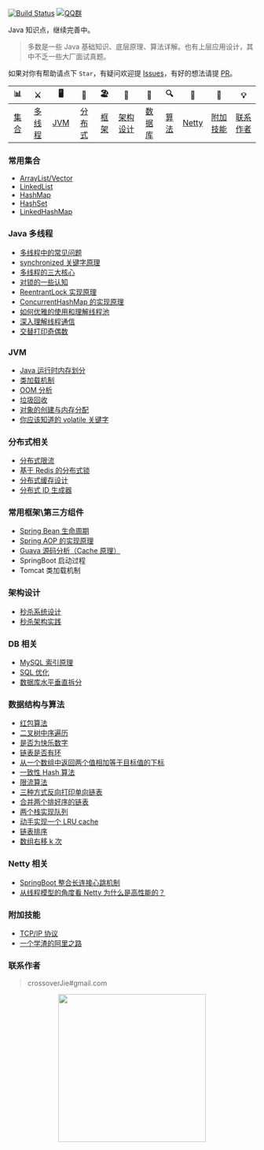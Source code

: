 
[![Build Status](https://travis-ci.org/crossoverJie/Java-Interview.svg?branch=master)](https://travis-ci.org/crossoverJie/Java-Interview)
[![QQ群](https://img.shields.io/badge/QQ%E7%BE%A4-787381170-yellowgreen.svg)](https://jq.qq.com/?_wv=1027&k=5HPYvQk)

[qq0groupsvg]: https://img.shields.io/badge/QQ%E7%BE%A4-787381170-yellowgreen.svg
[qq0group]: https://jq.qq.com/?_wv=1027&k=5HPYvQk

Java 知识点，继续完善中。

> 多数是一些 Java 基础知识、底层原理、算法详解。也有上层应用设计，其中不乏一些大厂面试真题。


如果对你有帮助请点下 `Star`，有疑问欢迎提 [Issues](https://github.com/crossoverJie/Java-Interview/issues)，有好的想法请提 [PR](https://github.com/crossoverJie/Java-Interview/pulls)。

| 📊 |⚔️ | 🖥 | 🚏 | 🏖  | 🌁| 📮 | 🔍 | 🚀 | 🌈 |💡
| :--------: | :---------: | :---------: | :---------: | :---------: | :---------:| :---------: | :-------: | :-------:| :------:|:------:|
| [集合](#常用集合) | [多线程](#java-多线程)|[JVM](#jvm) | [分布式](#分布式相关) |[框架](#常用框架第三方组件)|[架构设计](#架构设计)| [数据库](#db-相关) |[算法](#数据结构与算法)|[Netty](#netty-相关)| [附加技能](#附加技能)|[联系作者](#联系作者) |



### 常用集合
- [ArrayList/Vector](https://github.com/crossoverJie/Java-Interview/blob/master/MD/ArrayList.md)
- [LinkedList](https://github.com/crossoverJie/Java-Interview/blob/master/MD/LinkedList.md)
- [HashMap](https://github.com/crossoverJie/Java-Interview/blob/master/MD/HashMap.md)
- [HashSet](https://github.com/crossoverJie/Java-Interview/blob/master/MD/collection/HashSet.md)
- [LinkedHashMap](https://github.com/crossoverJie/Java-Interview/blob/master/MD/collection/LinkedHashMap.md)

### Java 多线程
- [多线程中的常见问题](https://github.com/crossoverJie/Java-Interview/blob/master/MD/Thread-common-problem.md)
- [synchronized 关键字原理](https://github.com/crossoverJie/Java-Interview/blob/master/MD/Synchronize.md)
- [多线程的三大核心](https://github.com/crossoverJie/Java-Interview/blob/master/MD/Threadcore.md)
- [对锁的一些认知](https://github.com/crossoverJie/Java-Interview/blob/master/MD/Java-lock.md)
- [ReentrantLock 实现原理 ](https://github.com/crossoverJie/Java-Interview/blob/master/MD/ReentrantLock.md)
- [ConcurrentHashMap 的实现原理](https://github.com/crossoverJie/Java-Interview/blob/master/MD/ConcurrentHashMap.md)
- [如何优雅的使用和理解线程池](https://github.com/crossoverJie/Java-Interview/blob/master/MD/ThreadPoolExecutor.md)
- [深入理解线程通信](https://github.com/crossoverJie/Java-Interview/blob/master/MD/concurrent/thread-communication.md)
- [交替打印奇偶数](https://github.com/crossoverJie/Java-Interview/blob/master/src/main/java/com/crossoverjie/actual/TwoThread.java)

### JVM
- [Java 运行时内存划分](https://github.com/crossoverJie/Java-Interview/blob/master/MD/MemoryAllocation.md)
-  [类加载机制](https://github.com/crossoverJie/Java-Interview/blob/master/MD/ClassLoad.md)
-  [OOM 分析](https://github.com/crossoverJie/Java-Interview/blob/master/MD/OOM-analysis.md)
- [垃圾回收](https://github.com/crossoverJie/Java-Interview/blob/master/MD/GarbageCollection.md)
- [对象的创建与内存分配](https://github.com/crossoverJie/Java-Interview/blob/master/MD/newObject.md)
- [你应该知道的 volatile 关键字](https://github.com/crossoverJie/Java-Interview/blob/master/MD/concurrent/volatile.md)

### 分布式相关

- [分布式限流](http://crossoverjie.top/2018/04/28/sbc/sbc7-Distributed-Limit/)
- [基于 Redis 的分布式锁](http://crossoverjie.top/2018/03/29/distributed-lock/distributed-lock-redis/)
- [分布式缓存设计](https://github.com/crossoverJie/Java-Interview/blob/master/MD/Cache-design.md)
- [分布式 ID 生成器](https://github.com/crossoverJie/Java-Interview/blob/master/MD/ID-generator.md)

### 常用框架\第三方组件

- [Spring Bean 生命周期](https://github.com/crossoverJie/Java-Interview/blob/master/MD/spring/spring-bean-lifecycle.md)
- [Spring AOP 的实现原理](https://github.com/crossoverJie/Java-Interview/blob/master/MD/SpringAOP.md) 
- [Guava 源码分析（Cache 原理）](https://crossoverjie.top/2018/06/13/guava/guava-cache/)
- SpringBoot 启动过程
- Tomcat 类加载机制


### 架构设计
- [秒杀系统设计](https://github.com/crossoverJie/Java-Interview/blob/master/MD/Spike.md)
- [秒杀架构实践](http://crossoverjie.top/2018/05/07/ssm/SSM18-seconds-kill/)

### DB 相关

- [MySQL 索引原理](https://github.com/crossoverJie/Java-Interview/blob/master/MD/MySQL-Index.md)
- [SQL 优化](https://github.com/crossoverJie/Java-Interview/blob/master/MD/SQL-optimization.md)
- [数据库水平垂直拆分](https://github.com/crossoverJie/Java-Interview/blob/master/MD/DB-split.md)

### 数据结构与算法
- [红包算法](https://github.com/crossoverJie/Java-Interview/blob/master/src/main/java/com/crossoverjie/red/RedPacket.java)
- [二叉树中序遍历](https://github.com/crossoverJie/Java-Interview/blob/master/src/main/java/com/crossoverjie/algorithm/BinaryNode.java#L76-L101)
- [是否为快乐数字](https://github.com/crossoverJie/Java-Interview/blob/master/src/main/java/com/crossoverjie/algorithm/HappyNum.java#L38-L55)
- [链表是否有环](https://github.com/crossoverJie/Java-Interview/blob/master/src/main/java/com/crossoverjie/algorithm/LinkLoop.java#L32-L59)
- [从一个数组中返回两个值相加等于目标值的下标](https://github.com/crossoverJie/Java-Interview/blob/master/src/main/java/com/crossoverjie/algorithm/TwoSum.java#L38-L59)
- [一致性 Hash 算法](https://github.com/crossoverJie/Java-Interview/blob/master/MD/Consistent-Hash.md)
- [限流算法](https://github.com/crossoverJie/Java-Interview/blob/master/MD/Limiting.md)
- [三种方式反向打印单向链表](https://github.com/crossoverJie/Java-Interview/blob/master/src/main/java/com/crossoverjie/algorithm/ReverseNode.java)
- [合并两个排好序的链表](https://github.com/crossoverJie/Java-Interview/blob/master/src/main/java/com/crossoverjie/algorithm/MergeTwoSortedLists.java)
- [两个栈实现队列](https://github.com/crossoverJie/Java-Interview/blob/master/src/main/java/com/crossoverjie/algorithm/TwoStackQueue.java)
- [动手实现一个 LRU cache](http://crossoverjie.top/2018/04/07/algorithm/LRU-cache/)
- [链表排序](./src/main/java/com/crossoverjie/algorithm/LinkedListMergeSort.java)
- [数组右移 k 次](./src/main/java/com/crossoverjie/algorithm/ArrayKShift.java)

### Netty 相关
- [SpringBoot 整合长连接心跳机制](https://crossoverjie.top/2018/05/24/netty/Netty(1)TCP-Heartbeat/)
- [从线程模型的角度看 Netty 为什么是高性能的？](https://crossoverjie.top/2018/07/04/netty/Netty(2)Thread-model/)

### 附加技能

- [TCP/IP 协议](https://github.com/crossoverJie/Java-Interview/blob/master/MD/TCP-IP.md)
- [一个学渣的阿里之路](https://crossoverjie.top/2018/06/21/personal/Interview-experience/)


### 联系作者

> crossoverJie#gmail.com

<div align="center">  <img src="https://ws2.sinaimg.cn/large/006tKfTcly1fsa01u7ro1j30gs0howfq.jpg" width="300"/> </div><br>
